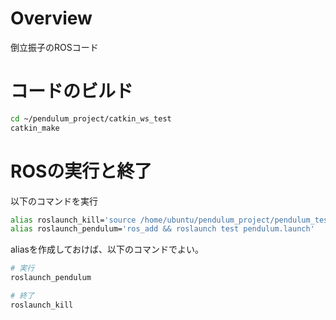 # Overview
倒立振子のROSコード

# コードのビルド

```bash
cd ~/pendulum_project/catkin_ws_test
catkin_make
```

# ROSの実行と終了
以下のコマンドを実行

```bash
alias roslaunch_kill='source /home/ubuntu/pendulum_project/pendulum_test/cleanup.sh'
alias roslaunch_pendulum='ros_add && roslaunch test pendulum.launch'
```

aliasを作成しておけば、以下のコマンドでよい。

```bash
# 実行
roslaunch_pendulum

# 終了
roslaunch_kill
```

